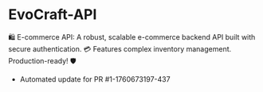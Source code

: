 # EvoCraft-API
🛍️ E-commerce API: A robust, scalable e-commerce backend API built with secure authentication. 💳 Features complex inventory management. Production-ready! 🛡️


- Automated update for PR #1-1760673197-437